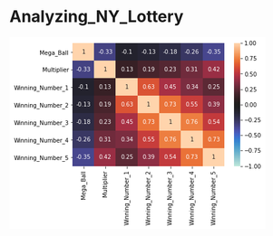 # Analyzing_NY_Lottery

![Correlation Heatmap](https://github.com/iamvibhorsingh/Analyzing_NY_Lottery/blob/main/NY_Lottery_Correlation.png?raw=true)
